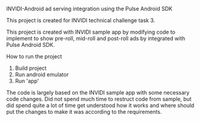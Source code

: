 INVIDI-Android ad serving integration using the Pulse Android SDK

This project is created for INVIDI technical challenge task 3.

This project is created with INVIDI sample app by modifying code to implement to show pre-roll, mid-roll and post-roll ads by integrated with Pulse Android SDK.

How to run the project 
1. Build project 
2. Run android emulator 
3. Run 'app'

The code is largely based on the INVIDI sample app with some necessary code changes. Did not spend much time to restruct code from sample, but did spend
quite a lot of time get understood how it works and where should put the changes to make it was according to the requirements.